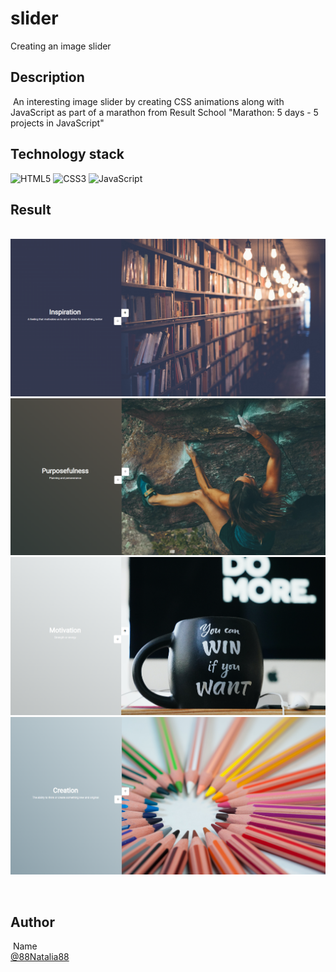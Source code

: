 # slider

Сreating an image slider
​
## Description 
​
An interesting image slider by creating CSS animations along with JavaScript as part of a marathon from Result School "Marathon: 5 days - 5 projects in JavaScript"
​
​
## Technology stack

![HTML5](https://img.shields.io/badge/html5-%23E34F26.svg?style=for-the-badge&logo=html5&logoColor=white) ![CSS3](https://img.shields.io/badge/css3-%231572B6.svg?style=for-the-badge&logo=css3&logoColor=white) ![JavaScript](https://img.shields.io/badge/javascript-%23323330.svg?style=for-the-badge&logo=javascript&logoColor=%23F7DF1E)
​
## Result
​
![Image alt](https://github.com/88Natalia88/slider/blob/main/slider_screen1.png)
![Image alt](https://github.com/88Natalia88/slider/blob/main/slider_screen2.png)
![Image alt](https://github.com/88Natalia88/slider/blob/main/slider_screen3.png)
![Image alt](https://github.com/88Natalia88/slider/blob/main/slider_screen4.png)

​
## Author
​
Name<br>
[@88Natalia88](https://github.com/88Natalia88)
